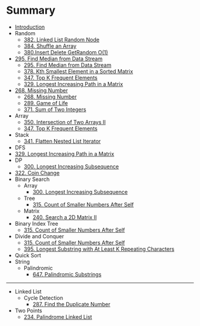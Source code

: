 # Summary

* [Introduction](README.md)
* Random
    * [382. Linked List Random Node](leetcode/382.md)
    * [384. Shuffle an Array](leetcode/384.md)
    * [380.Insert Delete GetRandom O(1)](leetcode/380.md)
* [295. Find Median from Data Stream](leetcode/295.md)
    * [295. Find Median from Data Stream](leetcode/295.md)
    * [378. Kth Smallest Element in a Sorted Matrix](leetcode/378.md)
    * [347. Top K Frequent Elements](leetcode/347.md)
    * [329. Longest Increasing Path in a Matrix](leetcode/329.md)
* [268. Missing Number](leetcode/268.md)
    * [268. Missing Number](leetcode/268.md)
    * [289. Game of Life](leetcode/289.md)
    * [371. Sum of Two Integers](leetcode/371.md)
* Array
    * [350. Intersection of Two Arrays II](leetcode/350.md)
    * [347. Top K Frequent Elements](leetcode/347.md)
* Stack
    * [341. Flatten Nested List Iterator](leetcode/341.md)
* DFS
* [329. Longest Increasing Path in a Matrix](leetcode/329.md)
* DP
    * [300. Longest Increasing Subsequence](leetcode/300.md)
* [322. Coin Change](leetcode/322.md)
* Binary Search
    * Array
        * [300. Longest Increasing Subsequence](leetcode/300.md)
    * Tree
        * [315. Count of Smaller Numbers After Self](leetcode/315.md)
    * Matrix
        * [240. Search a 2D Matrix II](leetcode/240.md)
* Binary Index Tree
    * [315. Count of Smaller Numbers After Self](leetcode/315.md)
* Divide and Conquer
    * [315. Count of Smaller Numbers After Self](leetcode/315.md)
    * [395. Longest Substring with At Least K Repeating Characters](leetcode/395.md)
* Quick Sort
* String
    * Palindromic
        * [647. Palindromic Substrings](leetcode/647315.md)

-----
* Linked List
    * Cycle Detection
        * [287. Find the Duplicate Number](leetcode/287.md)
* Two Points
    * [234. Palindrome Linked List](leetcode/234.md)

